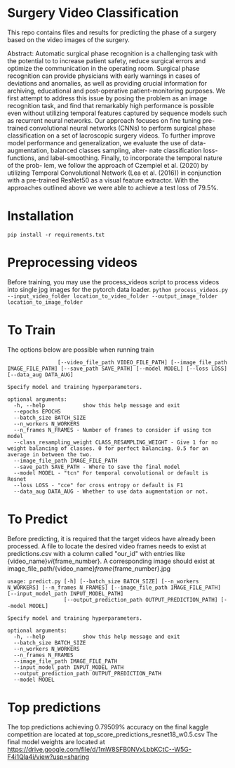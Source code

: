# Surgery Video Classification
This repo contains files and results for predicting the phase of a surgery based on the video images of the surgery.

Abstract: Automatic surgical phase recognition is a challenging task with the potential to to increase patient safety, reduce surgical errors and optimize the communication in the operating room. Surgical phase recognition can provide physicians with early warnings in cases of deviations and anomalies, as well as providing crucial information for archiving, educational and post-operative patient-monitoring purposes. We first attempt to address this issue by posing the problem as an image recognition task, and find that remarkably high performance is possible even without utilizing temporal features captured by sequence models such as recurrent neural networks. Our approach focuses on fine tuning pre-trained convolutional neural networks (CNNs) to perform surgical phase classification on a set of lacroscopic surgery videos. To further improve model performance and generalization, we evaluate the use of data-augmentation, balanced classes sampling, alter- nate classification loss-functions, and label-smoothing. Finally, to incorporate the temporal nature of the prob- lem, we follow the approach of Czempiel et al. (2020) by utilizing Temporal Convolutional Network (Lea et al. (2016)) in conjunction with a pre-trained ResNet50 as a visual feature extractor. With the approaches outlined above we were able to achieve a test loss of 79.5%.

# Installation
```pip install -r requirements.txt```


# Preprocessing videos
Before training, you may use the process_videos script to process videos into single jpg images for the pytorch data loader.
```python process_videos.py --input_video_folder location_to_video_folder --output_image_folder location_to_image_folder```


# To Train
The options below are possible when running train
```usage: train.py [-h] [--epochs EPOCHS] [--batch_size BATCH_SIZE] [--n_workers N_WORKERS] [--n_frames N_FRAMES] [--class_resampling_weight CLASS_RESAMPLING_WEIGHT]
                [--video_file_path VIDEO_FILE_PATH] [--image_file_path IMAGE_FILE_PATH] [--save_path SAVE_PATH] [--model MODEL] [--loss LOSS] [--data_aug DATA_AUG]

Specify model and training hyperparameters.

optional arguments:
  -h, --help            show this help message and exit
  --epochs EPOCHS
  --batch_size BATCH_SIZE
  --n_workers N_WORKERS
  --n_frames N_FRAMES - Number of frames to consider if using tcn model
  --class_resampling_weight CLASS_RESAMPLING_WEIGHT - Give 1 for no weight balancing of classes. 0 for perfect balancing. 0.5 for an average in between the two.
  --image_file_path IMAGE_FILE_PATH
  --save_path SAVE_PATH - Where to save the final model
  --model MODEL - "tcn" For temporal convolutional or default is Resnet
  --loss LOSS - "cce" for cross entropy or default is F1
  --data_aug DATA_AUG - Whether to use data augmentation or not.
```


# To Predict
Before predicting, it is required that the target videos have already been processed. A file to locate the desired video frames needs to exist at predictions.csv  with a column called "our_id" with entries like {video_name}_vi_{frame_number}. A corresponding image should exist at image_file_path/{video_name}_frame_{frame_number}.jpg

```
usage: predict.py [-h] [--batch_size BATCH_SIZE] [--n_workers N_WORKERS] [--n_frames N_FRAMES] [--image_file_path IMAGE_FILE_PATH] [--input_model_path INPUT_MODEL_PATH]
                  [--output_prediction_path OUTPUT_PREDICTION_PATH] [--model MODEL]

Specify model and training hyperparameters.

optional arguments:
  -h, --help            show this help message and exit
  --batch_size BATCH_SIZE
  --n_workers N_WORKERS
  --n_frames N_FRAMES
  --image_file_path IMAGE_FILE_PATH
  --input_model_path INPUT_MODEL_PATH
  --output_prediction_path OUTPUT_PREDICTION_PATH
  --model MODEL
```

# Top predictions
The top predictions achieving 0.79509% accuracy on the final kaggle competition are located at top_score_predictions_resnet18_w0.5.csv
The final model weights are located at https://drive.google.com/file/d/1mW8SFB0NVxLbbKCtC--W5G-F4i1Qla4i/view?usp=sharing
